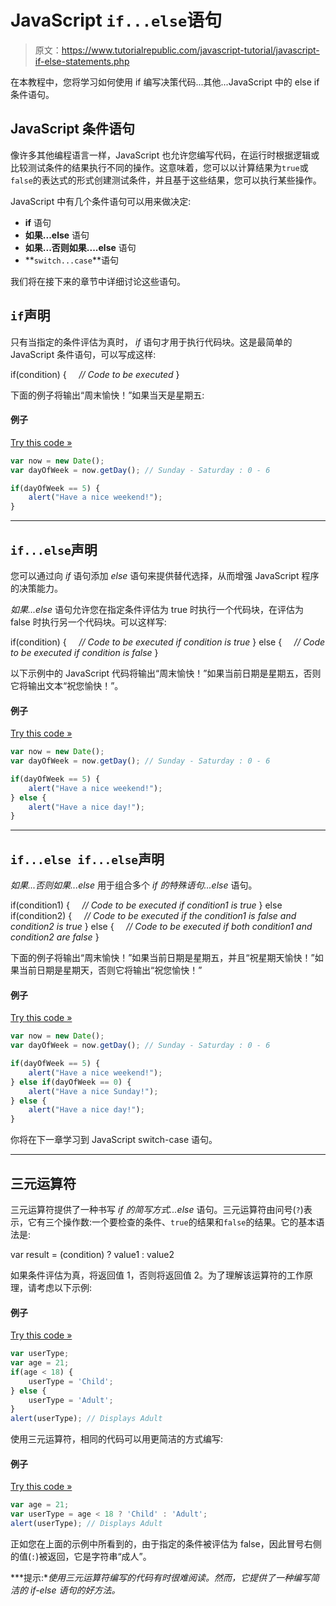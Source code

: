 # JavaScript `if...else`语句

> 原文：<https://www.tutorialrepublic.com/javascript-tutorial/javascript-if-else-statements.php>

在本教程中，您将学习如何使用 if 编写决策代码...其他...JavaScript 中的 else if 条件语句。

## JavaScript 条件语句

像许多其他编程语言一样，JavaScript 也允许您编写代码，在运行时根据逻辑或比较测试条件的结果执行不同的操作。这意味着，您可以以计算结果为`true`或`false`的表达式的形式创建测试条件，并且基于这些结果，您可以执行某些操作。

JavaScript 中有几个条件语句可以用来做决定:

*   **if** 语句
*   **如果...else** 语句
*   **如果...否则如果....else** 语句
*   **`switch...case`**语句

我们将在接下来的章节中详细讨论这些语句。

## `if`声明

只有当指定的条件评估为真时， *if* 语句才用于执行代码块。这是最简单的 JavaScript 条件语句，可以写成这样:

if(condition) {
    *// Code to be executed*
}

下面的例子将输出“周末愉快！”如果当天是星期五:

#### 例子

[Try this code »](../codelab.php?topic=javascript&file=if-statement "Try this code using online Editor")

```js
var now = new Date();
var dayOfWeek = now.getDay(); // Sunday - Saturday : 0 - 6

if(dayOfWeek == 5) {
    alert("Have a nice weekend!");
}
```

* * *

## `if...else`声明

您可以通过向 *if* 语句添加 *else* 语句来提供替代选择，从而增强 JavaScript 程序的决策能力。

*如果...else* 语句允许您在指定条件评估为 true 时执行一个代码块，在评估为 false 时执行另一个代码块。可以这样写:

if(condition) {
    *// Code to be executed if condition is true*
} else {
    *// Code to be executed if condition is false*
}

以下示例中的 JavaScript 代码将输出“周末愉快！”如果当前日期是星期五，否则它将输出文本“祝您愉快！”。

#### 例子

[Try this code »](../codelab.php?topic=javascript&file=if-else-statement "Try this code using online Editor")

```js
var now = new Date();
var dayOfWeek = now.getDay(); // Sunday - Saturday : 0 - 6

if(dayOfWeek == 5) {
    alert("Have a nice weekend!");
} else {
    alert("Have a nice day!");
}
```

* * *

## `if...else if...else`声明

*如果...否则如果...else* 用于组合多个 *if 的特殊语句...else* 语句。

if(condition1) {
    *// Code to be executed if condition1 is true*
} else if(condition2) {
    *// Code to be executed if the condition1 is false and condition2 is true*
} else {
    *// Code to be executed if both condition1 and condition2 are false*
}

下面的例子将输出“周末愉快！”如果当前日期是星期五，并且“祝星期天愉快！”如果当前日期是星期天，否则它将输出“祝您愉快！”

#### 例子

[Try this code »](../codelab.php?topic=javascript&file=if-elseif-else-statement "Try this code using online Editor")

```js
var now = new Date();
var dayOfWeek = now.getDay(); // Sunday - Saturday : 0 - 6

if(dayOfWeek == 5) {
    alert("Have a nice weekend!");
} else if(dayOfWeek == 0) {
    alert("Have a nice Sunday!");
} else {
    alert("Have a nice day!");
}
```

你将在下一章学习到 JavaScript switch-case 语句。

* * *

## 三元运算符

三元运算符提供了一种书写 *if 的简写方式...else* 语句。三元运算符由问号(`?`)表示，它有三个操作数:一个要检查的条件、`true`的结果和`false`的结果。它的基本语法是:

var result = (condition) ? value1 : value2

如果条件评估为真，将返回值 1，否则将返回值 2。为了理解该运算符的工作原理，请考虑以下示例:

#### 例子

[Try this code »](../codelab.php?topic=javascript&file=typical-conditional-statement "Try this code using online Editor")

```js
var userType;
var age = 21;
if(age < 18) {
    userType = 'Child';
} else {
    userType = 'Adult';
}
alert(userType); // Displays Adult
```

使用三元运算符，相同的代码可以用更简洁的方式编写:

#### 例子

[Try this code »](../codelab.php?topic=javascript&file=ternary-operator "Try this code using online Editor")

```js
var age = 21;
var userType = age < 18 ? 'Child' : 'Adult';
alert(userType); // Displays Adult
```

正如您在上面的示例中所看到的，由于指定的条件被评估为 false，因此冒号右侧的值(`:`)被返回，它是字符串“成人”。

 ***提示:**使用三元运算符编写的代码有时很难阅读。然而，它提供了一种编写简洁的 if-else 语句的好方法。*